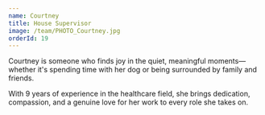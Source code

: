 ```yaml
---
name: Courtney
title: House Supervisor
image: /team/PHOTO_Courtney.jpg
orderId: 19
---
```


Courtney is someone who finds joy in the quiet, meaningful moments—whether it's spending time with her dog or being surrounded by family and friends.

With 9 years of experience in the healthcare field, she brings dedication, compassion, and a genuine love for her work to every role she takes on.